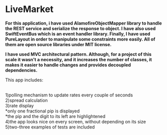 # LiveMarket

<b>For this application, i have used AlamofireObjectMapper library to handle the REST service and serialize the response to object. I have also used SwiftEventBus which is an event handler library. Finally, I have used PureLayout in order to manipulate some constraints more easily. All of them are open source libraries under MIT license.</b>

<b>I have used MVC architectural pattern. Although, for a project of this scale it wasn't a necessity, and it increases the number of classes, it makes it easier to handle changes and provides decoupled dependencies.</b>

This app includes:

<br>1)polling mechanism to update rates every couple of seconds
<br>2)spread calculation
<br>3)rate display
<br>  *only one fractional pip is displayed
<br>  *the pip and the digit to its left are highlightened
<br>4)the app looks nice on every screen, without depending on its size
<br>5)two-three examples of tests are included
